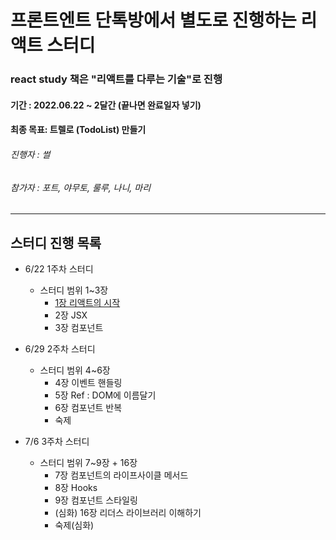 # 프론트엔트 단톡방에서 별도로 진행하는 리액트 스터디
### react study 책은 "리액트를 다루는 기술"로 진행
#### 기간 : 2022.06.22 ~ 2달간 (끝나면 완료일자 넣기)
#### 최종 목표: 트렐로 (TodoList) 만들기

###### 진행자 : 썰
###### 참가자 : 포트, 야무토, 룰루, 나니, 마리 

***

## 스터디 진행 목록

* 6/22 1주차 스터디
  * 스터디 범위 1~3장
    * [1장 리액트의 시작](https://github.com/mariHidream/react-study/blob/41094ad307ffa483dea64b08896677f1bfec298d/chapter1.md)
    * 2장 JSX
    * 3장 컴포넌트
  
* 6/29 2주차 스터디
  * 스터디 범위 4~6장
    * 4장 이벤트 핸들링
    * 5장 Ref : DOM에 이름달기
    * 6장 컴포넌트 반복
    * 숙제
    
* 7/6 3주차 스터디
  * 스터디 범위 7~9장 + 16장
    * 7장 컴포넌트의 라이프사이클 메서드
    * 8장 Hooks
    * 9장 컴포넌트 스타일링
    * (심화) 16장 리더스 라이브러리 이해하기
    * 숙제(심화)
